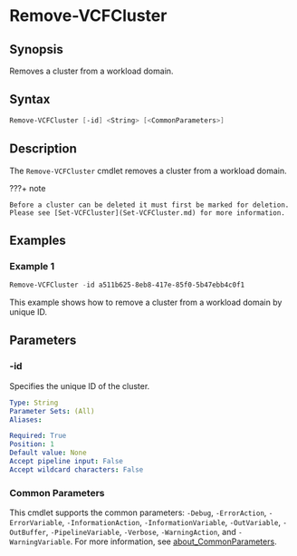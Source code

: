 # Remove-VCFCluster

## Synopsis

Removes a cluster from a workload domain.

## Syntax

```powershell
Remove-VCFCluster [-id] <String> [<CommonParameters>]
```

## Description

The `Remove-VCFCluster` cmdlet removes a cluster from a workload domain.

???+ note

    Before a cluster can be deleted it must first be marked for deletion.
    Please see [Set-VCFCluster](Set-VCFCluster.md) for more information.

## Examples

### Example 1

```powershell
Remove-VCFCluster -id a511b625-8eb8-417e-85f0-5b47ebb4c0f1
```

This example shows how to remove a cluster from a workload domain by unique ID.

## Parameters

### -id

Specifies the unique ID of the cluster.

```yaml
Type: String
Parameter Sets: (All)
Aliases:

Required: True
Position: 1
Default value: None
Accept pipeline input: False
Accept wildcard characters: False
```

### Common Parameters

This cmdlet supports the common parameters: `-Debug`, `-ErrorAction`, `-ErrorVariable`, `-InformationAction`, `-InformationVariable`, `-OutVariable`, `-OutBuffer`, `-PipelineVariable`, `-Verbose`, `-WarningAction`, and `-WarningVariable`. For more information, see [about_CommonParameters](http://go.microsoft.com/fwlink/?LinkID=113216).
